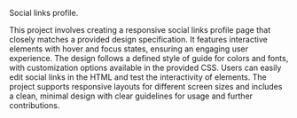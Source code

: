 

Social links profile.  

This project involves creating a responsive social links profile page that closely matches a provided design specification. It features interactive elements with hover and focus states, ensuring an engaging user experience. The design follows a defined style of guide for colors and fonts, with customization options available in the provided CSS. Users can easily edit social links in the HTML and test the interactivity of elements. The project supports responsive layouts for different screen sizes and includes a clean, minimal design with clear guidelines for usage and further contributions.  
